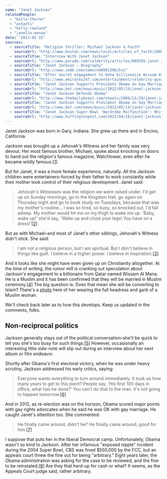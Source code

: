 ```yaml
---
name: "Janet Jackson"
relatedPeople:
  - "bella-thorne"
  - "ashanti"
  - "kelly-rowland"
  - "janelle-monae"
date: "2013-02-15"
sources:
  - sourceTitle: "Religion thriller: Michael Jackson & Faith"
    sourceUrl: "http://www.boston.com/news/local/articles_of_faith/2009/07/michael_jackson.html"
  - sourceTitle: "Interview With Janet Jackson"
    sourceUrl: "http://www.parade.com/celebrity/articles/080205-janet-jackson.html"
  - sourceTitle: "Janet Jackson – Biography"
    sourceUrl: "http://www.imdb.com/name/nm0001390/bio"
  - sourceTitle: "After secret engagement to Doha billionaire Wissam Al Mana, Janet Jackson tweets pic"
    sourceUrl: "http://www.emirates247.com/entertainment/celebrity-gossip/after-secret-engagement-to-doha-billionaire-wissam-al-mana-janet-jackson-tweets-pic-2012-12-30-1.477776"
  - sourceTitle: "Janet Jackson Supports President Obama on Gay Marriage"
    sourceUrl: "http://www.bet.com/news/music/2012/05/14/janet-jackson-supports-president-obama-on-gay-marriage.html"
  - sourceTitle: "Janet Jackson Defends Obama"
    sourceUrl: "http://www.thedailybeast.com/cheats/2009/11/29/janet-jackson-defends-obama.html"
  - sourceTitle: "Janet Jackson Supports President Obama on Gay Marriage"
    sourceUrl: "http://www.bet.com/news/music/2012/05/14/janet-jackson-supports-president-obama-on-gay-marriage.html"
  - sourceTitle: "Janet Jackson Super Bowl 'Wardrobe Malfunction': White House Asks Supreme Court To Reassess FCC Fine"
    sourceUrl: "http://www.huffingtonpost.com/2012/04/18/janet-jackson-super-bowl-_n_1435276.html?ncid=edlinkusaolp00000003"
---
```


Janet Jackson was born in Gary, Indiana. She grew up there and in Encino, California.

Jackson was brought up a Jehovah's Witness and her family was very devout. Her most famous brother, Michael, spoke about knocking on doors to hand out the religion's famous magazine, Watchtower, even after he became wildly famous.<a class="source-citation" href="http://www.boston.com/news/local/articles_of_faith/2009/07/michael_jackson.html" title="Religion thriller: Michael Jackson &amp; Faith">[1]</a>

But for Janet, it was a more female experience, naturally. All the Jackson children were entertainers–forced by their father to work constantly while their mother took control of their religious development. Janet said:

>Jehovah's Witnesses was the religion we were raised under. I'd get up on Sunday mornings, go to the Kingdom Hall, go again on Thursday night and go to book study on Tuesdays, because that was my mother's routine… I was so tired, so busy, so knocked out, I'd fall asleep. My mother would hit me on my thigh to wake me up. 'Baby, wake up!' she'd say, 'Wake up and close your legs! You have on a dress!'<a class="source-citation" href="http://www.parade.com/celebrity/articles/080205-janet-jackson.html" title="Interview With Janet Jackson">[2]</a>

But as with Michael–and most of Janet's other siblings, Jehovah's Witness didn't stick. She said:

>I am not a religious person, but I am spiritual. But I don't believe in things like guilt. I believe in a higher power. I believe in inspiration.<a class="source-citation" href="http://www.imdb.com/name/nm0001390/bio" title="Janet Jackson – Biography">[3]</a>

And it looks like she might have even given up on Christianity altogether. At the time of writing, the rumor mill is cranking out speculation about Jackson's engagement to a billionaire from Qatar named Wissam Al Mana. He is a Muslim and it has been confirmed that they will be married in Muslim ceremony.<a class="source-citation" href="http://www.emirates247.com/entertainment/celebrity-gossip/after-secret-engagement-to-doha-billionaire-wissam-al-mana-janet-jackson-tweets-pic-2012-12-30-1.477776" title="After secret engagement to Doha billionaire Wissam Al Mana, Janet Jackson tweets pic">[4]</a> The big question is: Does that mean she will be converting to Islam? There's a [photo](http://www.debbieschlussel.com/55026/janet-jackson-converts-to-islam-to-marry-qatari-billionaire-halal-abda-cha-ching/) here of her wearing the full headress and garb of a Muslim woman.

We'll check back later as to how this develops. Keep us updated in the comments, folks.


## Non-reciprocal politics

Jackson generally stays out of the political conversation–she'll be quick to tell you she's too busy for such things.<a class="source-citation" href="http://www.bet.com/news/music/2012/05/14/janet-jackson-supports-president-obama-on-gay-marriage.html" title="Janet Jackson Supports President Obama on Gay Marriage">[5]</a> However, occasionally an interesting little side-note will slip out during an interview about her next album or film endeavor.

Shortly after Obama's first electoral victory, when he was under heavy scrutiny, Jackson addressed his early critics, saying:

>Everyone wants everything to turn around immediately. It took us how many years to get to this point? People say, 'His first 100 days in office, what has he done?' You can't do that to the man. It's not going to happen tomorrow.<a class="source-citation" href="http://www.thedailybeast.com/cheats/2009/11/29/janet-jackson-defends-obama.html" title="Janet Jackson Defends Obama">[6]</a>

And in 2012, as re-election was on the horizon, Obama scored major points with gay rights advocates when he said he was OK with gay marriage. He caught Janet's attention too. She commented:

>He finally came around, didn't he? He finally came around, good for him.<a class="source-citation" href="http://www.bet.com/news/music/2012/05/14/janet-jackson-supports-president-obama-on-gay-marriage.html" title="Janet Jackson Supports President Obama on Gay Marriage">[7]</a>

I suppose that puts her in the liberal Democrat camp. Unfortunately, Obama wasn't so kind to Jackson. After her infamous "exposed nipple" incident during the 2004 Super Bowl, CBS was fined $550,000 by the FCC, but an appeals court threw the fine out for being "arbitrary." Eight years later, the Obama administration was asking for the case to be reviewed, and the fine to be reinstated.<a class="source-citation" href="http://www.huffingtonpost.com/2012/04/18/janet-jackson-super-bowl-_n_1435276.html?ncid=edlinkusaolp00000003" title="Janet Jackson Super Bowl &apos;Wardrobe Malfunction&apos;: White House Asks Supreme Court To Reassess FCC Fine">[8]</a> Are they that hard-up for cash or what? It seems, as the Appeals Court judge said, rather arbitrary.